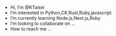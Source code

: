 -  Hi, I’m @KTaisei
-  I’m interested in Python,C#,Rust,Ruby,javascript
-  I’m currently learning Node.js,Next.js,Ruby
-  I’m looking to collaborate on ...
-  How to reach me ...

<!---
KTaisei/KTaisei is a ✨ special ✨ repository because its `README.md` (this file) appears on your GitHub profile.
You can click the Preview link to take a look at your changes.
--->
